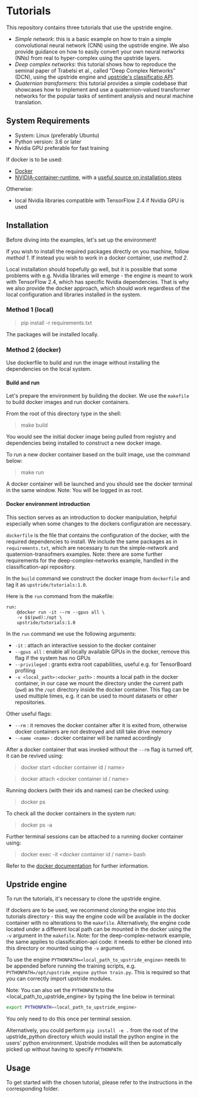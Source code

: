 # Tutorials

This repository contains three tutorials that use the upstride engine.

- *Simple network*: this is a basic example on how to train a simple convolutional neural network (CNN) using the upstride engine. We also provide guidance on how to easily convert your own neural networks (NNs) from real to hyper-complex using the upstride layers.
- *Deep complex networks*: this tutorial shows how to reproduce the seminal paper of Trabelsi et al., called "Deep Complex Networks" (DCN), using the upstride engine and [upstride's classificatio API](https://github.com/UpStride/classification-api).
- *Quaternion transformers*: this tutorial provides a simple codebase that showcases how to implement and use a quaternion-valued transformer networks for the popular tasks of sentiment analysis and neural machine translation.

## System Requirements

- System: Linux (preferably Ubuntu)
- Python version: 3.6 or later
- Nvidia GPU preferable for fast training

If docker is to be used:

- [Docker](https://docs.docker.com/engine/install/)
- [NVIDIA-container-runtime](https://nvidia.github.io/nvidia-container-runtime/), with a [useful source on installation steps](https://github.com/NVIDIA/nvidia-docker/issues/1243#issuecomment-694981577)

Otherwise:

- local Nvidia libraries compatible with TensorFlow 2.4 if Nvidia GPU is used

## Installation

Before diving into the examples, let's set up the environment!

If you wish to install the required packages directly on you machine, follow *method 1*. If instead you wish to work in a docker container, use *method 2*.

Local installation should hopefully go well, but it is possible that some problems with e.g. Nvidia libraries will emerge - the engine is meant to work with TensorFlow 2.4, which has specific Nvidia dependencies. That is why we also provide the docker approach, which should work regardless of the local configuration and libraries installed in the system.

### Method 1 (local)

> pip install -r requirements.txt

The packages will be installed locally.

### Method 2 (docker)

Use dockerfile to build and run the image without installing the dependencies on the local system.

#### Build and run

Let's prepare the environment by building the docker. We use the `makefile` to build docker images and run docker containers.

From the root of this directory type in the shell:

> make build

You would see the initial docker image being pulled from registry and dependencies being installed to construct a new docker image.

To run a new docker container based on the built image, use the command below:

> make run

A docker container will be launched and you should see the docker terminal in the same window. Note: You will be logged in as root.

#### Docker environment introduction

This section serves as an introduction to docker manipulation, helpful especially when some changes to the dockers configuration are necessary.

`dockerfile` is the file that contains the configuration of the docker, with the required dependencies to install. We include the same packages as in `requirements.txt`, which are necessary to run the simple-network and quaternion-transofmers examples. Note: there are some further requirements for the deep-complex-networks example, handled in the classification-api repository.

In the `build` command we construct the docker image from `dockerfile` and tag it as `upstride/tutorials:1.0`.

Here is the `run` command from the makefile:

```make
run:
    @docker run -it --rm --gpus all \
    -v $$(pwd):/opt \
    upstride/tutorials:1.0
```

In the `run` command we use the following arguments:

+ `-it` : attach an interactive session to the docker container
+ `--gpus all` : enable all locally available GPUs in the docker, remove this flag if the system has no GPUs
+ `--privileged` : grants extra root capabilities, useful e.g. for TensorBoard profiling
+ `-v <local_path>:<docker_path>` : mounts a local path in the docker container, in our case we mount the directory under the current path (`pwd`) as the `/opt` directory inside the docker container. This flag can be used multiple times, e.g. it can be used to mount datasets or other repositories.

Other useful flags:

+ `--rm` : it removes the docker container after it is exited from, otherwise docker containers are not destroyed and still take drive memory
+ `--name <name>` : docker container will be named accordingly

After a docker container that was invoked without the `--rm` flag is turned off, it can be revived using:

> docker start <docker container id / name>

> docker attach <docker container id / name>

Running dockers (with their ids and names) can be checked using:

> docker ps

To check all the docker containers in the system run:

> docker ps -a

Further terminal sessions can be attached to a running docker container using:

> docker exec -it <docker container id / name> bash

Refer to the [docker documentation](https://docs.docker.com/engine/reference/commandline/run/#options) for further information.

## Upstride engine

To run the tutorials, it's necessary to clone the upstride engine.

If dockers are to be used, we recommend cloning the engine into this tutorials directory - this way the engine code will be available in the docker container with no alterations to the `makefile`. Alternatively, the engine code located under a different local path can be mounted in the docker using the `-v` argument in the `makefile`. Note: for the deep-complex-network example, the same applies to  classification-api code: it needs to either be cloned into this directory or mounted using the `-v` argument.

To use the engine `PYTHONPATH=<local_path_to_upstride_engine>` needs to be appended before running the training scripts, e.g. `PYTHONPATH=/opt/upstride_engine python train.py`. This is required so that you can correctly import upstride modules.

Note: You can also set the `PYTHONPATH` to the <local_path_to_upstride_engine> by typing the line below in terminal:
```bash
export PYTHONPATH=<local_path_to_upstride_engine>
```
You only need to do this once per terminal session.

Alternatively, you could perform `pip install -e .` from the root of the upstride_python directory which would install the python engine in the users' python environment. Upstride modules will then be automatically picked up without having to specify `PYTHONPATH`.

## Usage

To get started with the chosen tutorial, please refer to the instructions in the corresponding folder.
